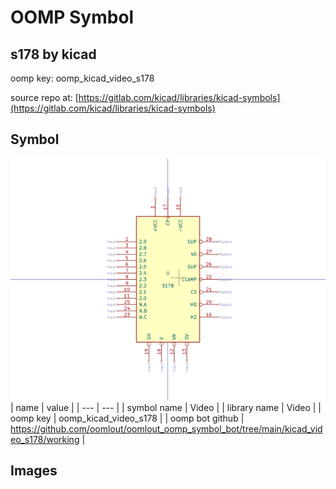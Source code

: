 # OOMP Symbol  
## s178  by kicad  
  
oomp key: oomp_kicad_video_s178  
  
source repo at: [https://gitlab.com/kicad/libraries/kicad-symbols](https://gitlab.com/kicad/libraries/kicad-symbols)  
## Symbol  
  
[![working.png](working_600.png)](working.png)  
| name | value | 
| --- | --- | 
| symbol name | Video | 
| library name | Video | 
| oomp key | oomp_kicad_video_s178 | 
| oomp bot github | https://github.com/oomlout/oomlout_oomp_symbol_bot/tree/main/kicad_video_s178/working | 
## Images  
